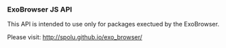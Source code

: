 ### ExoBrowser JS API

This API is intended to use only for packages exectued by the ExoBrowser.

Please visit: http://spolu.github.io/exo_browser/
